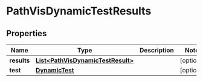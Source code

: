 

# PathVisDynamicTestResults


## Properties

| Name | Type | Description | Notes |
|------------ | ------------- | ------------- | -------------|
|**results** | [**List&lt;PathVisDynamicTestResult&gt;**](PathVisDynamicTestResult.md) |  |  [optional] |
|**test** | [**DynamicTest**](DynamicTest.md) |  |  [optional] |



